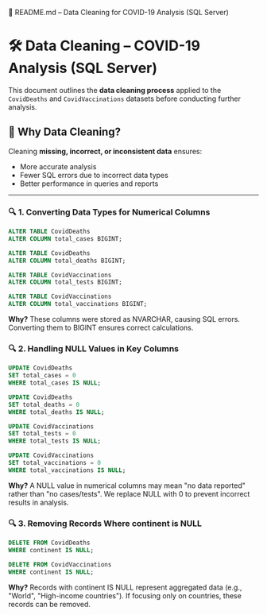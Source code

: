 📌 README.md – Data Cleaning for COVID-19 Analysis (SQL Server)
# 🛠️ Data Cleaning – COVID-19 Analysis (SQL Server)

This document outlines the **data cleaning process** applied to the `CovidDeaths` and `CovidVaccinations` datasets before conducting further analysis.

## 📝 **Why Data Cleaning?**
Cleaning **missing, incorrect, or inconsistent data** ensures:
- More accurate analysis
- Fewer SQL errors due to incorrect data types
- Better performance in queries and reports                          

---

### 🔍 1. Converting Data Types for Numerical Columns
```sql
ALTER TABLE CovidDeaths
ALTER COLUMN total_cases BIGINT;

ALTER TABLE CovidDeaths
ALTER COLUMN total_deaths BIGINT;

ALTER TABLE CovidVaccinations
ALTER COLUMN total_tests BIGINT;

ALTER TABLE CovidVaccinations
ALTER COLUMN total_vaccinations BIGINT;
```
**Why?**
These columns were stored as NVARCHAR, causing SQL errors. Converting them to BIGINT ensures correct calculations.

### 🔍 2. Handling NULL Values in Key Columns
```sql
UPDATE CovidDeaths
SET total_cases = 0
WHERE total_cases IS NULL;

UPDATE CovidDeaths
SET total_deaths = 0
WHERE total_deaths IS NULL;

UPDATE CovidVaccinations
SET total_tests = 0
WHERE total_tests IS NULL;

UPDATE CovidVaccinations
SET total_vaccinations = 0
WHERE total_vaccinations IS NULL;
```
**Why?**
A NULL value in numerical columns may mean "no data reported" rather than "no cases/tests". We replace NULL with 0 to prevent incorrect results in analysis.

### 🔍 3. Removing Records Where continent is NULL
```sql
DELETE FROM CovidDeaths
WHERE continent IS NULL;

DELETE FROM CovidVaccinations
WHERE continent IS NULL;
```
**Why?**
Records with continent IS NULL represent aggregated data (e.g., "World", "High-income countries"). If focusing only on countries, these records can be removed.




